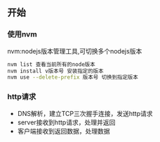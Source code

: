 ## 

## 开始



### 使用nvm

nvm:nodejs版本管理工具,可切换多个nodejs版本

```bash
nvm list 查看当前所有的node版本
nvm install v版本号 安装指定的版本
nvm use --delete-prefix 版本号 切换到指定版本
```

### 

### http请求

- DNS解析，建立TCP三次握手连接，发送http请求
- server接收到http请求，处理并返回
- 客户端接收到返回数据，处理数据